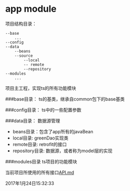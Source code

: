 # app module

项目结构目录：
```shell
--base
    ...
--config
--data
    --beans
    --source
        --local
        -- remote
        --repository
--modules
    ...
```
项目主工程，实现ts的所有功能模块

###base目录：
    ts的基类，继承自common包下的base基类

###config目录：
    ts中的一些配置参数

###data目录：
    数据源管理
 - beans目录：包含了app所有的javaBean
 - local目录:  greenDao实现类
 - remote目录: retrofit的接口
 - repository目录: 数据源，或者称为model层的实现

###modules目录
    ts项目的功能模块

当前项目所使用的所有接口[API.md](API.md)

2017年1月24日15:32:33
